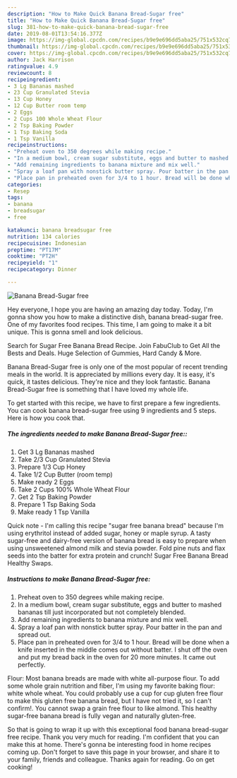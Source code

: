 ```yaml
---
description: "How to Make Quick Banana Bread-Sugar free"
title: "How to Make Quick Banana Bread-Sugar free"
slug: 381-how-to-make-quick-banana-bread-sugar-free
date: 2019-08-01T13:54:16.377Z
image: https://img-global.cpcdn.com/recipes/b9e9e696dd5aba25/751x532cq70/banana-bread-sugar-free-recipe-main-photo.jpg
thumbnail: https://img-global.cpcdn.com/recipes/b9e9e696dd5aba25/751x532cq70/banana-bread-sugar-free-recipe-main-photo.jpg
cover: https://img-global.cpcdn.com/recipes/b9e9e696dd5aba25/751x532cq70/banana-bread-sugar-free-recipe-main-photo.jpg
author: Jack Harrison
ratingvalue: 4.9
reviewcount: 8
recipeingredient:
- 3 Lg Bananas mashed
- 23 Cup Granulated Stevia
- 13 Cup Honey
- 12 Cup Butter room temp
- 2 Eggs
- 2 Cups 100 Whole Wheat Flour
- 2 Tsp Baking Powder
- 1 Tsp Baking Soda
- 1 Tsp Vanilla
recipeinstructions:
- "Preheat oven to 350 degrees while making recipe."
- "In a medium bowl, cream sugar substitute, eggs and butter to mashed bananas till just incorporated but not completely blended."
- "Add remaining ingredients to banana mixture and mix well."
- "Spray a loaf pan with nonstick butter spray. Pour batter in the pan and spread out."
- "Place pan in preheated oven for 3/4 to 1 hour. Bread will be done when a knife inserted in the middle comes out without batter. I shut off the oven and put my bread back in the oven for 20 more minutes. It came out perfectly."
categories:
- Resep
tags:
- banana
- breadsugar
- free

katakunci: banana breadsugar free
nutrition: 134 calories
recipecuisine: Indonesian
preptime: "PT17M"
cooktime: "PT2H"
recipeyield: "1"
recipecategory: Dinner

---
```



![Banana Bread-Sugar free](https://img-global.cpcdn.com/recipes/b9e9e696dd5aba25/751x532cq70/banana-bread-sugar-free-recipe-main-photo.jpg)

Hey everyone, I hope you are having an amazing day today. Today, I'm gonna show you how to make a distinctive dish, banana bread-sugar free. One of my favorites food recipes. This time, I am going to make it a bit unique. This is gonna smell and look delicious.

Search for Sugar Free Banana Bread Recipe. Join FabuClub to Get All the Bests and Deals. Huge Selection of Gummies, Hard Candy &amp; More.

Banana Bread-Sugar free is only one of the most popular of recent trending meals in the world. It is appreciated by millions every day. It is easy, it's quick, it tastes delicious. They're nice and they look fantastic. Banana Bread-Sugar free is something that I have loved my whole life.


To get started with this recipe, we have to first prepare a few ingredients. You can cook banana bread-sugar free using 9 ingredients and 5 steps. Here is how you cook that.

##### The ingredients needed to make Banana Bread-Sugar free::

1. Get 3 Lg Bananas mashed
1. Take 2/3 Cup Granulated Stevia
1. Prepare 1/3 Cup Honey
1. Take 1/2 Cup Butter (room temp)
1. Make ready 2 Eggs
1. Take 2 Cups 100% Whole Wheat Flour
1. Get 2 Tsp Baking Powder
1. Prepare 1 Tsp Baking Soda
1. Make ready 1 Tsp Vanilla


Quick note - I&#39;m calling this recipe &#34;sugar free banana bread&#34; because I&#39;m using erythritol instead of added sugar, honey or maple syrup. A tasty sugar-free and dairy-free version of banana bread is easy to prepare when using unsweetened almond milk and stevia powder. Fold pine nuts and flax seeds into the batter for extra protein and crunch! Sugar Free Banana Bread Healthy Swaps. 

##### Instructions to make Banana Bread-Sugar free:

1. Preheat oven to 350 degrees while making recipe.
1. In a medium bowl, cream sugar substitute, eggs and butter to mashed bananas till just incorporated but not completely blended.
1. Add remaining ingredients to banana mixture and mix well.
1. Spray a loaf pan with nonstick butter spray. Pour batter in the pan and spread out.
1. Place pan in preheated oven for 3/4 to 1 hour. Bread will be done when a knife inserted in the middle comes out without batter. I shut off the oven and put my bread back in the oven for 20 more minutes. It came out perfectly.


Flour: Most banana breads are made with white all-purpose flour. To add some whole grain nutrition and fiber, I&#39;m using my favorite baking flour: white whole wheat. You could probably use a cup for cup gluten free flour to make this gluten free banana bread, but I have not tried it, so I can&#39;t confirm!. You cannot swap a grain free flour to like almond. This healthy sugar-free banana bread is fully vegan and naturally gluten-free. 

So that is going to wrap it up with this exceptional food banana bread-sugar free recipe. Thank you very much for reading. I'm confident that you can make this at home. There's gonna be interesting food in home recipes coming up. Don't forget to save this page in your browser, and share it to your family, friends and colleague. Thanks again for reading. Go on get cooking!
